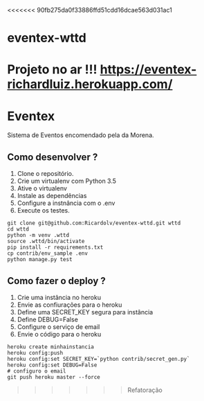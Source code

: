 <<<<<<< 90fb275da0f33886ffd51cdd16dcae563d031ac1
# eventex-wttd

Projeto no ar !!!
https://eventex-richardluiz.herokuapp.com/
=======
# Eventex

Sistema de Eventos encomendado pela da Morena.

## Como desenvolver ?

1. Clone o repositório.
2. Crie um virtualenv com Python 3.5
3. Ative o virtualenv
4. Instale as dependências
5. Configure a instnância com o .env
6. Execute os testes.

```console
git clone git@github.com:Ricardolv/eventex-wttd.git wttd
cd wttd
python -m venv .wttd
source .wttd/bin/activate
pip install -r requirements.txt
cp contrib/env_sample .env
python manage.py test
```

## Como fazer o deploy ?

1. Crie uma instância no heroku
2. Envie as confiurações para o heroku 
3. Define uma SECRET_KEY segura para instância
4. Define DEBUG=False
5. Configure o serviço de email
6. Envie o código para o heroku

```console
heroku create minhainstancia
heroku config:push
heroku config:set SECRET_KEY=`python contrib/secret_gen.py`
heroku config:set DEBUG=False
# configuro o email
git push heroku master --force
```
>>>>>>> Refatoração
